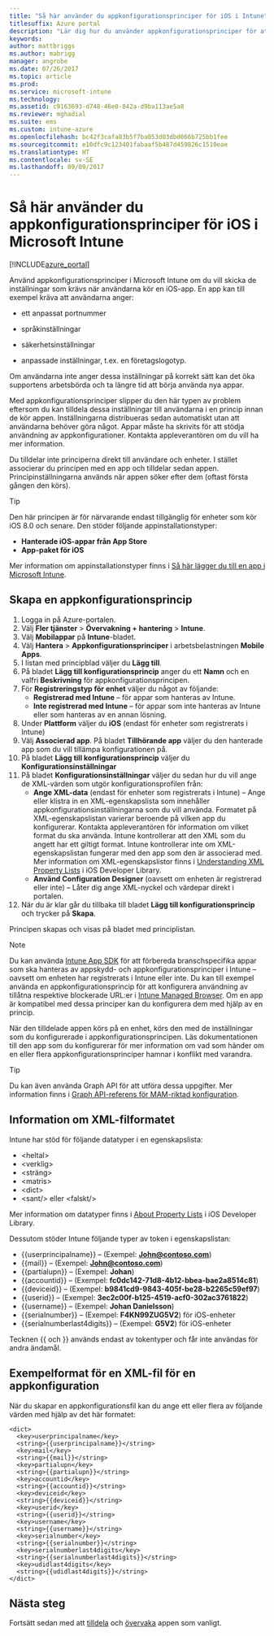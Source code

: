 ```yaml
---
title: "Så här använder du appkonfigurationsprinciper för iOS i Intune"
titlesuffix: Azure portal
description: "Lär dig hur du använder appkonfigurationsprinciper för att skicka konfigurationsdata till en iOS-app när den körs.\""
keywords: 
author: mattbriggs
ms.author: mabrigg
manager: angrobe
ms.date: 07/26/2017
ms.topic: article
ms.prod: 
ms.service: microsoft-intune
ms.technology: 
ms.assetid: c9163693-d748-46e0-842a-d9ba113ae5a8
ms.reviewer: mghadial
ms.suite: ems
ms.custom: intune-azure
ms.openlocfilehash: bc42f3cafa83b5f7ba053d03dbd066b725bb1fee
ms.sourcegitcommit: e10dfc9c123401fabaaf5b487d459826c1510eae
ms.translationtype: HT
ms.contentlocale: sv-SE
ms.lasthandoff: 09/09/2017
---
```

# <a name="how-to-use-microsoft-intune-app-configuration-policies-for-ios"></a>Så här använder du appkonfigurationsprinciper för iOS i Microsoft Intune

[!INCLUDE[azure_portal](./includes/azure_portal.md)]

Använd appkonfigurationsprinciper i Microsoft Intune om du vill skicka de inställningar som krävs när användarna kör en iOS-app. En app kan till exempel kräva att användarna anger:

-   ett anpassat portnummer

-   språkinställningar

-   säkerhetsinställningar

-   anpassade inställningar, t.ex. en företagslogotyp.

Om användarna inte anger dessa inställningar på korrekt sätt kan det öka supportens arbetsbörda och ta längre tid att börja använda nya appar.

Med appkonfigurationsprinciper slipper du den här typen av problem eftersom du kan tilldela dessa inställningar till användarna i en princip innan de kör appen. Inställningarna distribueras sedan automatiskt utan att användarna behöver göra något. Appar måste ha skrivits för att stödja användning av appkonfigurationer. Kontakta appleverantören om du vill ha mer information.

Du tilldelar inte principerna direkt till användare och enheter. I stället associerar du principen med en app och tilldelar sedan appen. Principinställningarna används när appen söker efter dem (oftast första gången den körs).

> [!TIP]
> Den här principen är för närvarande endast tillgänglig för enheter som kör iOS 8.0 och senare. Den stöder följande appinstallationstyper:
>
> -   **Hanterade iOS-appar från App Store**
> -   **App-paket för iOS**
>
> Mer information om appinstallationstyper finns i [Så här lägger du till en app i Microsoft Intune](apps-add.md).

## <a name="create-an-app-configuration-policy"></a>Skapa en appkonfigurationsprincip
1.  Logga in på Azure-portalen.
2.  Välj **Fler tjänster** > **Övervakning + hantering** > **Intune**.
3.  Välj **Mobilappar** på **Intune**-bladet.
4.  Välj **Hantera** > **Appkonfigurationsprinciper** i arbetsbelastningen **Mobile Apps**.
5.  I listan med principblad väljer du **Lägg till**.
6.  På bladet **Lägg till konfigurationsprincip** anger du ett **Namn** och en valfri **Beskrivning** för appkonfigurationsprincipen.
7.  För **Registreringstyp för enhet** väljer du något av följande:
    - **Registrerad med Intune** – för appar som hanteras av Intune.
    - **Inte registrerad med Intune** – för appar som inte hanteras av Intune eller som hanteras av en annan lösning.
8.  Under **Plattform** väljer du **iOS** (endast för enheter som registrerats i Intune)
9.  Välj **Associerad app**. På bladet **Tillhörande app** väljer du den hanterade app som du vill tillämpa konfigurationen på.
10. På bladet **Lägg till konfigurationsprincip** väljer du **Konfigurationsinställningar**
11. På bladet **Konfigurationsinställningar** väljer du sedan hur du vill ange de XML-värden som utgör konfigurationsprofilen från:
    - **Ange XML-data** (endast för enheter som registrerats i Intune) – Ange eller klistra in en XML-egenskapslista som innehåller appkonfigurationsinställningarna som du vill använda. Formatet på XML-egenskapslistan varierar beroende på vilken app du konfigurerar. Kontakta appleverantören för information om vilket format du ska använda.
Intune kontrollerar att den XML som du angett har ett giltigt format. Intune kontrollerar inte om XML-egenskapslistan fungerar med den app som den är associerad med.
Mer information om XML-egenskapslistor finns i [Understanding XML Property Lists](https://developer.apple.com/library/ios/documentation/Cocoa/Conceptual/PropertyLists/UnderstandXMLPlist/UnderstandXMLPlist.html) i iOS Developer Library.
    - **Använd Configuration Designer** (oavsett om enheten är registrerad eller inte) – Låter dig ange XML-nyckel och värdepar direkt i portalen.
11. När du är klar går du tillbaka till bladet **Lägg till konfigurationsprincip** och trycker på **Skapa**.

Principen skapas och visas på bladet med principlistan.



>[!Note]
>Du kan använda [Intune App SDK](https://docs.microsoft.com/intune/app-sdk-ios) för att förbereda branschspecifika appar som ska hanteras av appskydd- och appkonfigurationsprinciper i Intune – oavsett om enheten har registrerats i Intune eller inte. Du kan till exempel använda en appkonfigurationsprincip för att konfigurera användning av tillåtna respektive blockerade URL:er i [Intune Managed Browser](app-configuration-managed-browser.md). Om en app är kompatibel med dessa principer kan du konfigurera dem med hjälp av en princip.


När den tilldelade appen körs på en enhet, körs den med de inställningar som du konfigurerade i appkonfigurationsprincipen.
Läs dokumentationen till den app som du konfigurerar för mer information om vad som händer om en eller flera appkonfigurationsprinciper hamnar i konflikt med varandra.

>[!Tip]
>Du kan även använda Graph API för att utföra dessa uppgifter. Mer information finns i [Graph API-referens för MAM-riktad konfiguration](https://graph.microsoft.io/docs/api-reference/beta/api/intune_mam_targetedmanagedappconfiguration_create).


## <a name="information-about-the-xml-file-format"></a>Information om XML-filformatet

Intune har stöd för följande datatyper i en egenskapslista:

- &lt;heltal&gt;
- &lt;verklig&gt;
- &lt;sträng&gt;
- &lt;matris&gt;
- &lt;dict&gt;
- &lt;sant/&gt; eller &lt;falskt/&gt;

Mer information om datatyper finns i [About Property Lists](https://developer.apple.com/library/ios/documentation/Cocoa/Conceptual/PropertyLists/AboutPropertyLists/AboutPropertyLists.html) i iOS Developer Library.

Dessutom stöder Intune följande typer av token i egenskapslistan:
- \{\{userprincipalname\}\} – (Exempel: **John@contoso.com**)
- \{\{mail\}\} – (Exempel: **John@contoso.com**)
- \{\{partialupn\}\} – (Exempel: **Johan**)
- \{\{accountid\}\} – (Exempel: **fc0dc142-71d8-4b12-bbea-bae2a8514c81**)
- \{\{deviceid\}\} – (Exempel: **b9841cd9-9843-405f-be28-b2265c59ef97**)
- \{\{userid\}\} – (Exempel: **3ec2c00f-b125-4519-acf0-302ac3761822**)
- \{\{username\}\} – (Exempel: **Johan Danielsson**)
- \{\{serialnumber\}\} – (Exempel: **F4KN99ZUG5V2**) för iOS-enheter
- \{\{serialnumberlast4digits\}\} – (Exempel: **G5V2**) för iOS-enheter

Tecknen \{\{ och \}\} används endast av tokentyper och får inte användas för andra ändamål.

## <a name="example-format-for-an-app-configuration-xml-file"></a>Exempelformat för en XML-fil för en appkonfiguration

När du skapar en appkonfigurationsfil kan du ange ett eller flera av följande värden med hjälp av det här formatet:

```
<dict>
  <key>userprincipalname</key>
  <string>{{userprincipalname}}</string>
  <key>mail</key>
  <string>{{mail}}</string>
  <key>partialupn</key>
  <string>{{partialupn}}</string>
  <key>accountid</key>
  <string>{{accountid}}</string>
  <key>deviceid</key>
  <string>{{deviceid}}</string>
  <key>userid</key>
  <string>{{userid}}</string>
  <key>username</key>
  <string>{{username}}</string>
  <key>serialnumber</key>
  <string>{{serialnumber}}</string>
  <key>serialnumberlast4digits</key>
  <string>{{serialnumberlast4digits}}</string>
  <key>udidlast4digits</key>
  <string>{{udidlast4digits}}</string>
</dict>

```

## <a name="next-steps"></a>Nästa steg

Fortsätt sedan med att [tilldela](apps-deploy.md) och [övervaka](apps-monitor.md) appen som vanligt.